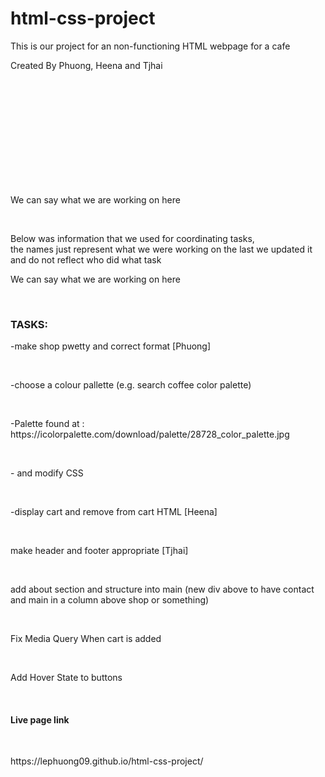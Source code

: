 # html-css-project
<p>This is our project for an non-functioning HTML webpage for a cafe</p>
<p>Created By Phuong, Heena and Tjhai</p>




<br><br><br><br><br><br><br><br><br><br>
<p>We can say what we are working on here</p><br>
<p> Below was information that we used for coordinating tasks, <br> the names just represent what we were working on the last we updated it and do not reflect who did what task</p>

<p>We can say what we are working on here</p><br>
<h3>TASKS:</h3>
<p>-make shop pwetty and correct format [Phuong]  </p><br>
<p>-choose a colour pallette (e.g. search coffee color palette) </p><br>
<p>-Palette found at : https://icolorpalette.com/download/palette/28728_color_palette.jpg</p><br>
<p>- and modify CSS</p><br>
<p>-display cart and remove from cart HTML [Heena]</p><br> 
<p> make header and footer appropriate [Tjhai]</p><br>
<p> add about section and structure into main (new div above to have contact and main in a column above shop or something)</p><br>
<p>Fix Media Query When cart is added</p><br>
<p>Add Hover State to buttons</p><br>

<h4>Live page link</h4></br>
<p>https://lephuong09.github.io/html-css-project/</p>
